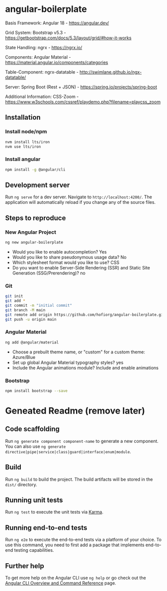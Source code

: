 
# angular-boilerplate

Basis Framework: Angular 18 - https://angular.dev/

Grid System: Bootstrap v5.3 - https://getbootstrap.com/docs/5.3/layout/grid/#how-it-works

State Handling: ngrx - https://ngrx.io/

Components: Angular Material - https://material.angular.io/components/categories

Table-Component: ngrx-datatable - http://swimlane.github.io/ngx-datatable/

Server: Spring Boot (Rest + JSON) - https://spring.io/projects/spring-boot


Additional Information:
CSS-Zoom - https://www.w3schools.com/cssref/playdemo.php?filename=playcss_zoom

## Installation

### Install node/npm

```sh
nvm install lts/iron
nvm use lts/iron
```

### Install angular

```sh
npm install -g @angular/cli
```

## Development server

Run `ng serve` for a dev server. Navigate to `http://localhost:4200/`. The application will automatically reload if you change any of the source files.

## Steps to reproduce

### New Angular Project

```sh
ng new angular-boilerplate
```

- Would you like to enable autocompletion? Yes
- Would you like to share pseudonymous usage data? No
- Which stylesheet format would you like to use? CSS
- Do you want to enable Server-Side Rendering (SSR) and Static Site Generation (SSG/Prerendering)? no

### Git

```sh
git init
git add *
git commit -m "initial commit"
git branch -M main
git remote add origin https://github.com/hofiorg/angular-boilerplate.git
git push -u origin main
```

### Angular Material

```sh
ng add @angular/material
```

- Choose a prebuilt theme name, or "custom" for a custom theme: Azure/Blue
- Set up global Angular Material typography styles? yes
- Include the Angular animations module? Include and enable animations

### Bootstrap

```sh
npm install bootstrap --save
```

# Geneated Readme (remove later)

## Code scaffolding

Run `ng generate component component-name` to generate a new component. You can also use `ng generate directive|pipe|service|class|guard|interface|enum|module`.

## Build

Run `ng build` to build the project. The build artifacts will be stored in the `dist/` directory.

## Running unit tests

Run `ng test` to execute the unit tests via [Karma](https://karma-runner.github.io).

## Running end-to-end tests

Run `ng e2e` to execute the end-to-end tests via a platform of your choice. To use this command, you need to first add a package that implements end-to-end testing capabilities.

## Further help

To get more help on the Angular CLI use `ng help` or go check out the [Angular CLI Overview and Command Reference](https://angular.dev/tools/cli) page.
